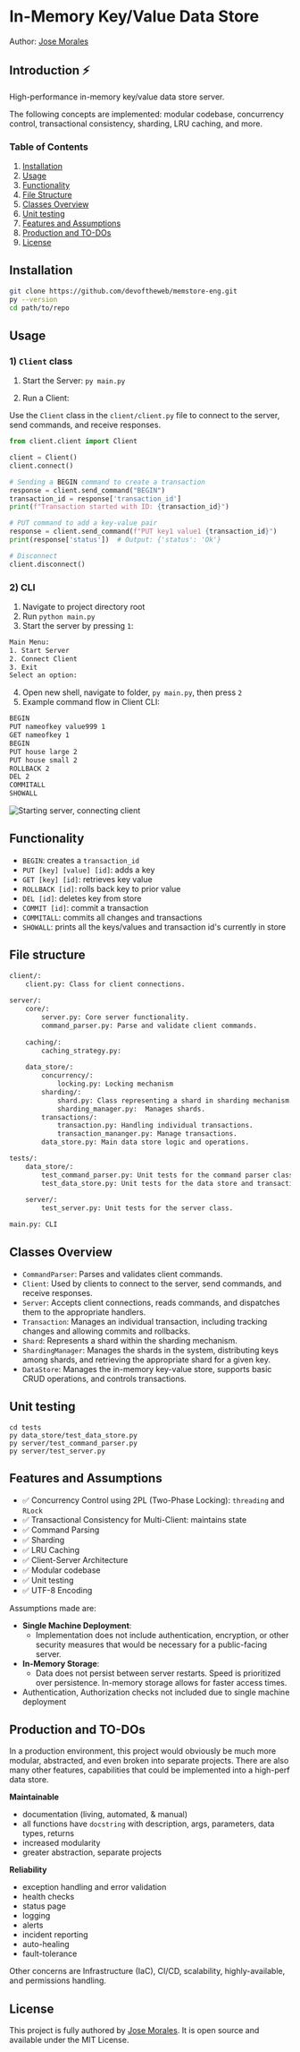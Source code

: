 # In-Memory Key/Value Data Store
Author: [Jose Morales](https://www.linkedin.com/in/moralesdev/)

## Introduction ⚡

High-performance in-memory key/value data store server. 

The following concepts are implemented: modular codebase, concurrency control, transactional consistency, sharding, LRU caching, and more.



### Table of Contents
1. [Installation](#installation)
2. [Usage](#usage)
3. [Functionality](#functionality)
4. [File Structure](#file-structure)
5. [Classes Overview](#classes-overview)
6. [Unit testing](#unit-testing)
6. [Features and Assumptions](#features-and-assumptions)
7. [Production and TO-DOs](#production-and-to-dos)
7. [License](#license)

## Installation

```bash
git clone https://github.com/devoftheweb/memstore-eng.git
py --version
cd path/to/repo
```

## Usage

### 1) `Client` class

1. Start the Server: `py main.py`

2. Run a Client:

Use the `Client` class in the `client/client.py` file to connect to the server, send commands, and receive responses.

```python
from client.client import Client

client = Client()
client.connect()

# Sending a BEGIN command to create a transaction
response = client.send_command("BEGIN")
transaction_id = response['transaction_id']
print(f"Transaction started with ID: {transaction_id}")

# PUT command to add a key-value pair
response = client.send_command(f"PUT key1 value1 {transaction_id}")
print(response['status'])  # Output: {'status': 'Ok'}

# Disconnect
client.disconnect()
```

### 2) CLI

1. Navigate to project directory root
2. Run `python main.py`
3. Start the server by pressing `1`:
```bash
Main Menu:
1. Start Server
2. Connect Client
3. Exit
Select an option:
```
4. Open new shell, navigate to folder, `py main.py`, then press `2`
5. Example command flow in Client CLI:
```bash
BEGIN
PUT nameofkey value999 1
GET nameofkey 1
BEGIN 
PUT house large 2
PUT house small 2
ROLLBACK 2
DEL 2
COMMITALL
SHOWALL
```

![Starting server, connecting client](assets/server-host.png)

## Functionality 

- `BEGIN`: creates a `transaction_id`
- `PUT [key] [value] [id]`: adds a key
- `GET [key] [id]`: retrieves key value
- `ROLLBACK [id]`: rolls back key to prior value
- `DEL [id]`: deletes key from store
- `COMMIT [id]`: commit a transaction
- `COMMITALL`: commits all changes and transactions
- `SHOWALL`: prints all the keys/values and transaction id's currently in store

## File structure

```bash
client/: 
    client.py: Class for client connections.
    
server/:
    core/:
        server.py: Core server functionality.
        command_parser.py: Parse and validate client commands.
        
    caching/:
        caching_strategy.py:
        
    data_store/:
        concurrency/:
            locking.py: Locking mechanism
        sharding/:
            shard.py: Class representing a shard in sharding mechanism.
            sharding_manager.py:  Manages shards.
        transactions/:
            transaction.py: Handling individual transactions.
            transaction_mananger.py: Manage transactions.
        data_store.py: Main data store logic and operations.

tests/:
    data_store/:
        test_command_parser.py: Unit tests for the command parser class.
        test_data_store.py: Unit tests for the data store and transaction classes.
    
    server/:
        test_server.py: Unit tests for the server class.

main.py: CLI
```

## Classes Overview 

- `CommandParser`: Parses and validates client commands.
- `Client`: Used by clients to connect to the server, send commands, and receive responses.
- `Server`: Accepts client connections, reads commands, and dispatches them to the appropriate handlers.
- `Transaction`: Manages an individual transaction, including tracking changes and allowing commits and rollbacks.
- `Shard`: Represents a shard within the sharding mechanism.
- `ShardingManager`: Manages the shards in the system, distributing keys among shards, and retrieving the appropriate shard for a given key.
- `DataStore`: Manages the in-memory key-value store, supports basic CRUD operations, and controls transactions.

## Unit testing

```
cd tests
py data_store/test_data_store.py
py server/test_command_parser.py
py server/test_server.py
```

## Features and Assumptions 

- ✅ Concurrency Control using 2PL (Two-Phase Locking): `threading` and `RLock`
- ✅ Transactional Consistency for Multi-Client: maintains state
- ✅ Command Parsing
- ✅ Sharding
- ✅ LRU Caching
- ✅ Client-Server Architecture
- ✅ Modular codebase
- ✅ Unit testing
- ✅ UTF-8 Encoding

Assumptions made are:

- **Single Machine Deployment**:
  - Implementation does not include authentication, encryption, or other security measures that would be necessary for a public-facing server.
- **In-Memory Storage**:
  - Data does not persist between server restarts. Speed is prioritized over persistence. In-memory storage allows for faster access times.
- Authentication, Authorization checks not included due to single machine deployment

## Production and TO-DOs

In a production environment, this project would obviously be much more modular, abstracted, and even broken into separate projects. There are also many other features, capabilities that could be implemented into a high-perf data store.

**Maintainable**

- documentation (living, automated, & manual)
- all functions have `docstring` with description, args, parameters, data types, returns
- increased modularity
- greater abstraction, separate projects

**Reliability**

- exception handling and error validation
- health checks
- status page
- logging
- alerts
- incident reporting
- auto-healing
- fault-tolerance

Other concerns are Infrastructure (IaC), CI/CD, scalability, highly-available, and permissions handling.

## License

This project is fully authored by [Jose Morales](https://www.linkedin.com/in/moralesdev/). It is open source and available under the MIT License. 